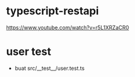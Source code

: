 # typescript-restapi
https://www.youtube.com/watch?v=r5L1XRZaCR0<br>
<h1>user test</h1>
<ul>
    <li>buat src/__test__/user.test.ts</li>
</ul>
